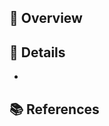 <!-- Edit PR title -->

## 🎨 Overview

<!-- Write a brief overview of the changes in a few sentences -->

## 🌈 Details

<!-- Provide a detailed description of the changes -->

-

## 📚 References

<!-- Put a list of external links related to this PR (if any) -->